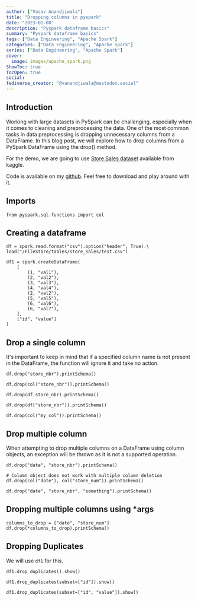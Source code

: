 ```yaml
---
author: ["Vasav Anandjiwala"]
title: "Dropping columns in pyspark"
date: "2023-01-08"
description: "Pyspark dataframe basics"
summary: "Pyspark dataframe basics"
tags: ["Data Engineering", "Apache Spark"]
categories: ["Data Engineering", "Apache Spark"]
series: ["Data Engineering", "Apache Spark"]
cover:
  image: images/apache_spark.png
ShowToc: true
TocOpen: true
social:
fediverse_creator: "@vanandjiwala@mastodon.social"
---
```


## Introduction

Working with large datasets in PySpark can be challenging, especially when it comes to cleaning and preprocessing the data. One of the most common tasks in data preprocessing is dropping unnecessary columns from a DataFrame. In this blog post, we will explore how to drop columns from a PySpark DataFrame using the drop() method.

For the demo, we are going to use [Store Sales dataset](https://www.kaggle.com/competitions/store-sales-time-series-forecasting/data) available from kaggle.

Code is available on my [github](https://github.com/vanandjiwala/pyspark-examples). Feel free to download and play around with it.

## Imports

```
from pyspark.sql.functions import col
```

## Creating a dataframe

```
df = spark.read.format("csv").option("header", True).\
load("/FileStore/tables/store_sales/test.csv")

df1 = spark.createDataFrame(
    [
        (1, "val1"),
        (2, "val2"),
        (3, "val3"),
        (4, "val4"),
        (2, "val2"),
        (5, "val5"),
        (6, "val6"),
        (6, "val7"),
    ],
    ["id", "value"]
)
```

## Drop a single column

It's important to keep in mind that if a specified column name is not present in the DataFrame, the function will ignore it and take no action.

```
df.drop("store_nbr").printSchema()

df.drop(col("store_nbr")).printSchema()

df.drop(df.store_nbr).printSchema()

df.drop(df["store_nbr"]).printSchema()

df.drop(col("my_col")).printSchema()
```

## Drop multiple column

When attempting to drop multiple columns on a DataFrame using column objects, an exception will be thrown as it is not a supported operation.

```
df.drop("date", "store_nbr").printSchema()

# Column object does not work with multiple column deletion
df.drop(col("date"), col("store_num")).printSchema()

df.drop("date", "store_nbr", "something").printSchema()
```

## Dropping multiple columns using \*args

```
columns_to_drop = ["date", "store_num"]
df.drop(*columns_to_drop).printSchema()
```

## Dropping Duplicates

We will use `df1` for this.

```
df1.drop_duplicates().show()

df1.drop_duplicates(subset=["id"]).show()

df1.drop_duplicates(subset=["id", "value"]).show()
```
